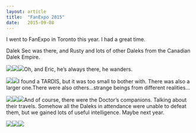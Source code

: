 ```yaml
---
layout: article
title:	"FanExpo 2015"
date:	2015-09-08
---
```


  I went to FanExpo in Toronto this year. I had a great time.

Dalek Sec was there, and Rusty and lots of other Daleks from the Canadian Dalek Empire.

![](/img/1*BQKmSExVgoL-cuzCtg20HA.jpeg)![](/img/1*KpkZf-ze7i_-vRae-L7tWA.jpeg)![](/img/1*UHOzAjOhVympMjBNEY7cPA.jpeg)Oh, and Eric, he’s always there, he wanders.

![](/img/1*g-jAC9nVfUbXyKMamrRXOQ.jpeg)![](/img/1*sjAcqQ4MBAzrHsXEG5R9JA.jpeg)I found a TARDIS, but it was too small to bother with. There was also a larger one.There were also others…strange beings from different realities…

![](/img/1*_u_8QMBsx-oqEGx6UoGG3w.jpeg)![](/img/1*9XiSLn-jj_tE66MUFbUTig.jpeg)![](/img/1*Xb2ntPaVV5xh8puvwE1ZHw.jpeg)And of course, there were the Doctor’s companions. Talking about their travels. Somehow all the Daleks in attendance were unable to defeat them, but we gained lots of useful intelligence. Maybe next year.

![](/img/1*ZlxJwHOIYXAB1wSuEr-feA.jpeg)![](/img/1*GMxkET-a42ZtfsIcMVAMnw.jpeg)![](/img/1*24QLn3H-CPUSRUQSv8qt0w.jpeg)  
